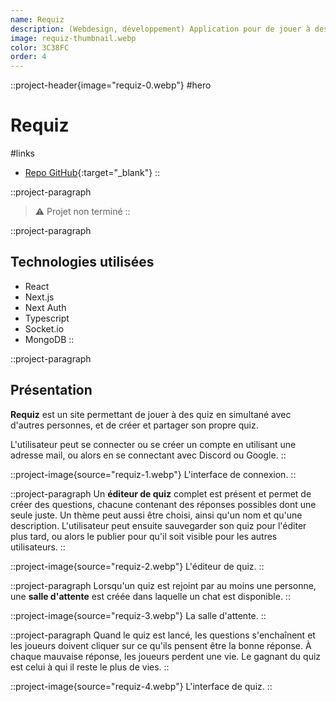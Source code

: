 ```yaml
---
name: Requiz
description: (Webdesign, développement) Application pour de jouer à des quiz en simultané avec d'autres personnes, et de créer et partager son propre quiz.
image: requiz-thumbnail.webp
color: 3C38FC
order: 4
---
```


::project-header{image="requiz-0.webp"}
#hero
# Requiz

#links
- [Repo GitHub](https://github.com/ColinLienard/requiz){:target="_blank"}
::

::project-paragraph
> ⚠️ Projet non terminé
::

::project-paragraph
## Technologies utilisées

- React
- Next.js
- Next Auth
- Typescript
- Socket.io
- MongoDB
::

::project-paragraph
## Présentation

**Requiz** est un site permettant de jouer à des quiz en simultané avec d'autres personnes, et de créer et partager son propre quiz.

L'utilisateur peut se connecter ou se créer un compte en utilisant une adresse mail, ou alors en se connectant avec Discord ou Google.
::

::project-image{source="requiz-1.webp"}
L'interface de connexion.
::

::project-paragraph
Un **éditeur de quiz** complet est présent et permet de créer des questions, chacune contenant des réponses possibles dont une seule juste. Un thème peut aussi être choisi, ainsi qu'un nom et qu'une description. L'utilisateur peut ensuite sauvegarder son quiz pour l'éditer plus tard, ou alors le publier pour qu'il soit visible pour les autres utilisateurs.
::

::project-image{source="requiz-2.webp"}
L'éditeur de quiz.
::

::project-paragraph
Lorsqu'un quiz est rejoint par au moins une personne, une **salle d'attente** est créée dans laquelle un chat est disponible.
::

::project-image{source="requiz-3.webp"}
La salle d'attente.
::

::project-paragraph
Quand le quiz est lancé, les questions s'enchaînent et les joueurs doivent cliquer sur ce qu'ils pensent être la bonne réponse. À chaque mauvaise réponse, les joueurs perdent une vie. Le gagnant du quiz est celui à qui il reste le plus de vies.
::

::project-image{source="requiz-4.webp"}
L'interface de quiz.
::
